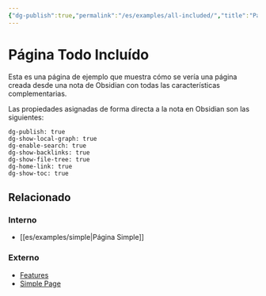 ```yaml
---
{"dg-publish":true,"permalink":"/es/examples/all-included/","title":"Página Todo Incluído","dgHomeLink":true,"dgShowBacklinks":true,"dgShowLocalGraph":true,"dgShowFileTree":true,"dgEnableSearch":true,"dgShowToc":true}
---
```



# Página Todo Incluído
Esta es una página de ejemplo que muestra cómo se vería una página creada desde una nota de Obsidian con todas las características complementarias.

Las propiedades asignadas de forma directa a la nota en Obsidian son las siguientes:

```
dg-publish: true
dg-show-local-graph: true
dg-enable-search: true
dg-show-backlinks: true
dg-show-file-tree: true
dg-home-link: true
dg-show-toc: true
```

## Relacionado
### Interno

- [[es/examples/simple\|Página Simple]]

### Externo

- [Features](https://dg-docs.ole.dev/features/)
- [Simple Page](https://dg-docs.ole.dev/example-pages/simple-page/)
